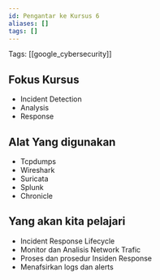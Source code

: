 ```yaml
---
id: Pengantar ke Kursus 6
aliases: []
tags: []
---
```


Tags: [[google_cybersecurity]]

## Fokus Kursus
- Incident Detection
- Analysis
- Response

## Alat Yang digunakan
- Tcpdumps
- Wireshark
- Suricata
- Splunk
- Chronicle

## Yang akan kita pelajari
- Incident Response Lifecycle
- Monitor dan Analisis Network Trafic
- Proses dan prosedur Insiden Response
- Menafsirkan logs dan alerts


